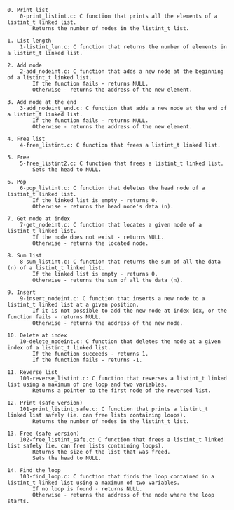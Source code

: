 

    0. Print list
        0-print_listint.c: C function that prints all the elements of a listint_t linked list.
            Returns the number of nodes in the listint_t list.

    1. List length
        1-listint_len.c: C function that returns the number of elements in a listint_t linked list.

    2. Add node
        2-add_nodeint.c: C function that adds a new node at the beginning of a listint_t linked list.
            If the function fails - returns NULL.
            Otherwise - returns the address of the new element.

    3. Add node at the end
        3-add_nodeint_end.c: C function that adds a new node at the end of a listint_t linked list.
            If the function fails - returns NULL.
            Otherwise - returns the address of the new element.

    4. Free list
        4-free_listint.c: C function that frees a listint_t linked list.

    5. Free
        5-free_listint2.c: C function that frees a listint_t linked list.
            Sets the head to NULL.

    6. Pop
        6-pop_listint.c: C function that deletes the head node of a listint_t linked list.
            If the linked list is empty - returns 0.
            Otherwise - returns the head node's data (n).

    7. Get node at index
        7-get_nodeint.c: C function that locates a given node of a listint_t linked list.
            If the node does not exist - returns NULL.
            Otherwise - returns the located node.

    8. Sum list
        8-sum_listint.c: C function that returns the sum of all the data (n) of a listint_t linked list.
            If the linked list is empty - returns 0.
            Otherwise - returns the sum of all the data (n).

    9. Insert
        9-insert_nodeint.c: C function that inserts a new node to a listint_t linked list at a given position.
            If it is not possible to add the new node at index idx, or the function fails - returns NULL.
            Otherwise - returns the address of the new node.

    10. Delete at index
        10-delete_nodeint.c: C function that deletes the node at a given index of a listint_t linked list.
            If the function succeeds - returns 1.
            If the function fails - returns -1.

    11. Reverse list
        100-reverse_listint.c: C function that reverses a listint_t linked list using a maximum of one loop and two variables.
            Returns a pointer to the first node of the reversed list.

    12. Print (safe version)
        101-print_listint_safe.c: C function that prints a listint_t linked list safely (ie. can free lists containing loops).
            Returns the number of nodes in the listint_t list.

    13. Free (safe version)
        102-free_listint_safe.c: C function that frees a listint_t linked list safely (ie. can free lists containing loops).
            Returns the size of the list that was freed.
            Sets the head to NULL.

    14. Find the loop
        103-find_loop.c: C function that finds the loop contained in a listint_t linked list using a maximum of two variables.
            If no loop is found - returns NULL.
            Otherwise - returns the address of the node where the loop starts.

